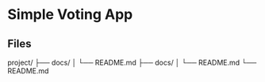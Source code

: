# Simple Voting App


## Files 

project/ 
├── docs/ 
│   └── README.md 
├── docs/ 
│   └── README.md 
└── README.md 